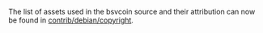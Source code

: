 The list of assets used in the bsvcoin source and their attribution can now be found in [contrib/debian/copyright](../contrib/debian/copyright).

